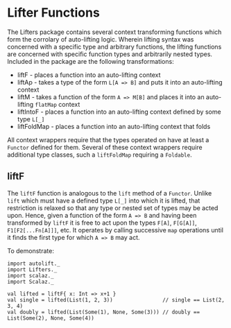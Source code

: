 # Lifter Functions

The Lifters package contains several context transforming functions which form the corrolary of auto-lifting logic. Wherein lifting syntax was concerned with a specific type and arbitrary functions, the lifting functions are concerned with specific function types and arbitrarily nested types. Included in the package are the following transformations:

 * liftF - places a function into an auto-lifting context
 * liftAp - takes a type of the form `L[A => B]` and puts it into an auto-lifting context
 * liftM - takes a function of the form `A => M[B]` and places it into an auto-lifting `flatMap` context
 * liftIntoF - places a function into an auto-lifting context defined by some type `L[_]`
 * liftFoldMap - places a function into an auto-lifting context that folds

All context wrappers require that the types operated on have at least a `Functor` defined for them. Several of these context wrappers require additional type classes, such a `liftFoldMap` requiring a `Foldable`.

## liftF

The `liftF` function is analogous to the `lift` method of a `Functor`. Unlike `lift` which must have a defined type `L[_]` into which it is lifted, that restriction is relaxed so that any type or nested set of types may be acted upon. Hence, given a function of the form `A => B` and having been transformed by `liftF` it is free to act upon the types `F[A]`, `F[G[A]]`, `F1[F2[...Fn[A]]]`, etc. It operates by calling successive `map` operations until it finds the first type for which `A => B` may act.

To demonstrate:

```tut
import autolift._
import Lifters._
import scalaz._
import Scalaz._

val lifted = liftF{ x: Int => x+1 }
val single = lifted(List(1, 2, 3))                // single == List(2, 3, 4)
val doubly = lifted(List(Some(1), None, Some(3))) // doubly == List(Some(2), None, Some(4))
```